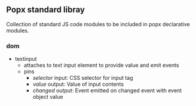 
## Popx standard libray

Collection of standard JS code modules to be included in popx declarative modules.

### dom
  - textinput
    - attaches to text input element to provide value and emit events
    - pins
      - *selector* input: CSS selector for input tag
      - *value* output: Value of input contents
      - *changed* output: Event emitted on changed event with event object value
